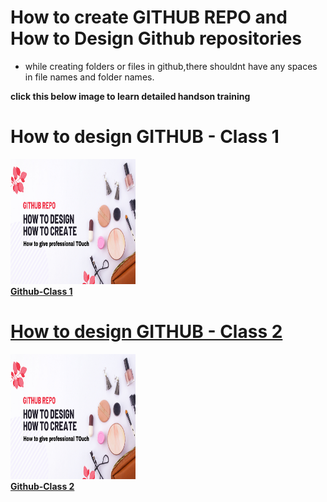 # How to create GITHUB REPO and How to Design Github repositories

- while creating folders or files in github,there shouldnt have any spaces in file names and folder names.

**click this below image to learn detailed handson training**

# How to design GITHUB - Class 1

<a href="https://youtu.be/0SotQax5rfE"><img src="/images/How-to-design-github-repo.png" width="200px;" height="200px;" alt="Github-Step1"/><br /><b>Github-Class 1</b>

# How to design GITHUB - Class 2

<a href="https://youtu.be/aFmja4pQvQo"><img src="/images/How-to-design-github-repo.png" width="200px;" height="200px;" alt="Github-Step2"/><br /><b>Github-Class 2</b>